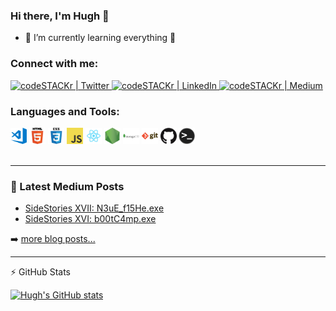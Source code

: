 ### Hi there, I'm Hugh 👋

- 🌱 I’m currently learning everything 🤣

### Connect with me:

[<img alt="codeSTACKr | Twitter" width="22px" src="https://cdn.jsdelivr.net/npm/simple-icons@v3/icons/twitter.svg" />
][twitter]
[<img alt="codeSTACKr | LinkedIn" width="22px" src="https://cdn.jsdelivr.net/npm/simple-icons@v3/icons/linkedin.svg" />
][linkedin]
[<img alt="codeSTACKr | Medium" width="22px" src="https://cdn.jsdelivr.net/npm/simple-icons@v3/icons/medium.svg" />
][medium]
<br />

### Languages and Tools:
<span>
<img align-self="left" alt="Visual Studio Code" width="26px" src="https://raw.githubusercontent.com/github/explore/80688e429a7d4ef2fca1e82350fe8e3517d3494d/topics/visual-studio-code/visual-studio-code.png" />
<img align-self="left" alt="HTML5" width="26px" src="https://raw.githubusercontent.com/github/explore/80688e429a7d4ef2fca1e82350fe8e3517d3494d/topics/html/html.png" />
<img align-self="left" alt="CSS3" width="26px" src="https://raw.githubusercontent.com/github/explore/80688e429a7d4ef2fca1e82350fe8e3517d3494d/topics/css/css.png" />
<img align-self="left" alt="JavaScript" width="26px" src="https://raw.githubusercontent.com/github/explore/80688e429a7d4ef2fca1e82350fe8e3517d3494d/topics/javascript/javascript.png" />
<img align-self="left" alt="React" width="26px" src="https://raw.githubusercontent.com/github/explore/80688e429a7d4ef2fca1e82350fe8e3517d3494d/topics/react/react.png" />
<img align-self="left" alt="Node.js" width="26px" src="https://raw.githubusercontent.com/github/explore/80688e429a7d4ef2fca1e82350fe8e3517d3494d/topics/nodejs/nodejs.png" />
<img align-self="left" alt="MongoDB" width="26px" src="https://raw.githubusercontent.com/github/explore/80688e429a7d4ef2fca1e82350fe8e3517d3494d/topics/mongodb/mongodb.png" />
<img align-self="left" alt="Git" width="26px" src="https://raw.githubusercontent.com/github/explore/80688e429a7d4ef2fca1e82350fe8e3517d3494d/topics/git/git.png" />
<img align-self="left" alt="GitHub" width="26px" src="https://raw.githubusercontent.com/github/explore/78df643247d429f6cc873026c0622819ad797942/topics/github/github.png" />
<img align-self="left" alt="Terminal" width="26px" src="https://raw.githubusercontent.com/github/explore/80688e429a7d4ef2fca1e82350fe8e3517d3494d/topics/terminal/terminal.png" />
</span>
<br />
<br />

---

### 📕 Latest Medium Posts

<!-- BLOG-POST-LIST:START -->

- [SideStories XVII: N3uE_f15He.exe](https://hughburgess.medium.com/sidestories-xvii-neue-f15he-exe-6587c7525381)
- [SideStories XVI: b00tC4mp.exe](https://hughburgess.medium.com/sidestories-xvi-b00tc4mp-exe-71f11f424527)

<!-- BLOG-POST-LIST:END -->

➡️ [more blog posts...](https://hughburgess.medium.com)

---

:zap: GitHub Stats

[![Hugh's GitHub stats](https://github-readme-stats.vercel.app/api?username=hugh-burgess&theme=dark)](https://github.com/anuraghazra/github-readme-stats)



[twitter]: https://twitter.com/hughburgess
[linkedin]: https://www.linkedin.com/in/hugh-burgess/
[medium]: https://hughburgess.medium.com
